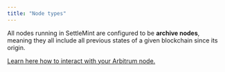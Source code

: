 ```yaml
---
title: "Node types"
---
```


All nodes running in SettleMint are configured to be **archive nodes**, meaning
they all include all previous states of a given blockchain since its origin.

[Learn here how to interact with your Arbitrum node.](./connect-to-a-node)
